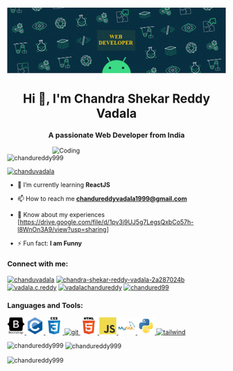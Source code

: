 ![logo](https://github.com/ChanduReddy999/ChanduReddy999/blob/main/web_developer_reddy's.gif)
<h1 align="center">Hi 👋, I'm Chandra Shekar Reddy Vadala</h1>
<h3 align="center">A passionate Web Developer from India</h3>
<img align="right" alt="Coding" width="400" src="https://cdn.dribbble.com/users/1162077/screenshots/3848914/programmer.gif">

<p align="left"> <img src="https://komarev.com/ghpvc/?username=chandureddy999&label=Profile%20views&color=0e75b6&style=flat" alt="chandureddy999" /> </p>

<p align="left"> <a href="https://twitter.com/chanduvadala" target="blank"><img src="https://img.shields.io/twitter/follow/chanduvadala?logo=twitter&style=for-the-badge" alt="chanduvadala" /></a> </p>

- 🌱 I’m currently learning **ReactJS**

- 📫 How to reach me **chandureddyvadala1999@gmail.com**

- 📄 Know about my experiences [https://drive.google.com/file/d/1pv3i9UJ5g7LegsQxbCo57h-l8WnOn3A9/view?usp=sharing]
- ⚡ Fun fact: **I am Funny**

<h3 align="left">Connect with me:</h3>
<p align="left">
<a href="https://twitter.com/chanduvadala" target="blank"><img align="center" src="https://raw.githubusercontent.com/rahuldkjain/github-profile-readme-generator/master/src/images/icons/Social/twitter.svg" alt="chanduvadala" height="30" width="40" /></a>
<a href="https://linkedin.com/in/chandra-shekar-reddy-vadala-2a287024b" target="blank"><img align="center" src="https://raw.githubusercontent.com/rahuldkjain/github-profile-readme-generator/master/src/images/icons/Social/linked-in-alt.svg" alt="chandra-shekar-reddy-vadala-2a287024b" height="30" width="40" /></a>
<a href="https://fb.com/vadala.c.reddy" target="blank"><img align="center" src="https://raw.githubusercontent.com/rahuldkjain/github-profile-readme-generator/master/src/images/icons/Social/facebook.svg" alt="vadala.c.reddy" height="30" width="40" /></a>
<a href="https://instagram.com/vadalachandureddy" target="blank"><img align="center" src="https://raw.githubusercontent.com/rahuldkjain/github-profile-readme-generator/master/src/images/icons/Social/instagram.svg" alt="vadalachandureddy" height="30" width="40" /></a>
<a href="https://www.hackerrank.com/chandured99" target="blank"><img align="center" src="https://raw.githubusercontent.com/rahuldkjain/github-profile-readme-generator/master/src/images/icons/Social/hackerrank.svg" alt="chandured99" height="30" width="40" /></a>
</p>

<h3 align="left">Languages and Tools:</h3>
<p align="left"> <a href="https://getbootstrap.com" target="_blank" rel="noreferrer"> <img src="https://raw.githubusercontent.com/devicons/devicon/master/icons/bootstrap/bootstrap-plain-wordmark.svg" alt="bootstrap" width="40" height="40"/> </a> <a href="https://www.cprogramming.com/" target="_blank" rel="noreferrer"> <img src="https://raw.githubusercontent.com/devicons/devicon/master/icons/c/c-original.svg" alt="c" width="40" height="40"/> </a> <a href="https://www.w3schools.com/css/" target="_blank" rel="noreferrer"> <img src="https://raw.githubusercontent.com/devicons/devicon/master/icons/css3/css3-original-wordmark.svg" alt="css3" width="40" height="40"/> </a> <a href="https://git-scm.com/" target="_blank" rel="noreferrer"> <img src="https://www.vectorlogo.zone/logos/git-scm/git-scm-icon.svg" alt="git" width="40" height="40"/> </a> <a href="https://www.w3.org/html/" target="_blank" rel="noreferrer"> <img src="https://raw.githubusercontent.com/devicons/devicon/master/icons/html5/html5-original-wordmark.svg" alt="html5" width="40" height="40"/> <a href="https://developer.mozilla.org/en-US/docs/Web/JavaScript" target="_blank" rel="noreferrer"> <img src="https://raw.githubusercontent.com/devicons/devicon/master/icons/javascript/javascript-original.svg" alt="javascript" width="40" height="40"/> </a> <a href="https://www.mysql.com/" target="_blank" rel="noreferrer"> <img src="https://raw.githubusercontent.com/devicons/devicon/master/icons/mysql/mysql-original-wordmark.svg" alt="mysql" width="40" height="40"/> </a> <a href="https://www.python.org" target="_blank" rel="noreferrer"> <img src="https://raw.githubusercontent.com/devicons/devicon/master/icons/python/python-original.svg" alt="python" width="40" height="40"/> </a> <a href="https://tailwindcss.com/" target="_blank" rel="noreferrer"> <img src="https://www.vectorlogo.zone/logos/tailwindcss/tailwindcss-icon.svg" alt="tailwind" width="40" height="40"/> </a> </p>

<p><img align="left" src="https://github-readme-stats.vercel.app/api/top-langs?username=chandureddy999&show_icons=true&locale=en&layout=compact" alt="chandureddy999" /></p>

<p>&nbsp;<img align="center" src="https://github-readme-stats.vercel.app/api?username=chandureddy999&show_icons=true&locale=en" alt="chandureddy999" /></p>

<p><img align="center" src="https://github-readme-streak-stats.herokuapp.com/?user=chandureddy999&" alt="chandureddy999" /></p>
